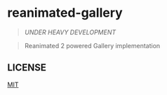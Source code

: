 # reanimated-gallery

> _UNDER HEAVY DEVELOPMENT_

> Reanimated 2 powered Gallery implementation

## LICENSE

[MIT](LICENSE)
